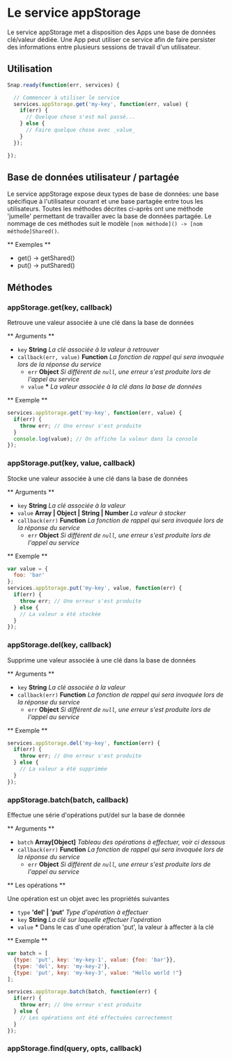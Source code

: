 # Le service appStorage

Le service appStorage met a disposition des Apps une base de données clé/valeur dédiée.
Une App peut utiliser ce service afin de faire persister des informations entre plusieurs sessions de travail d'un utilisateur.

## Utilisation

```javascript
Snap.ready(function(err, services) {

  // Commencer à utiliser le service
  services.appStorage.get('my-key', function(err, value) {
    if(err) {
      // Quelque chose s'est mal passé...
    } else {
      // Faire quelque chose avec _value_
    }
  });

});
```

## Base de données utilisateur / partagée

Le service appStorage expose deux types de base de données: une base spécifique à l'utilisateur courant et une base partagée entre tous les utilisateurs.
Toutes les méthodes décrites ci-après ont une méthode 'jumelle' permettant de travailler avec la base de données partagée. Le nommage de ces méthodes suit le modèle `[nom méthode]() -> [nom méthode]Shared()`.

** Exemples **
- get() -> getShared()
- put() -> putShared()

## Méthodes

### appStorage.get(key, callback)

Retrouve une valeur associée à une clé dans la base de données

** Arguments **

  - `key` __String__  _La clé associée à la valeur à retrouver_
  - `callback(err, value)` __Function__ _La fonction de rappel qui sera invoquée lors de la réponse du service_
      - `err`  __Object__  _Si différent de `null`, une erreur s'est produite lors de l'appel au service_
      - `value`  __*__  _La valeur associée à la clé dans la base de données_

** Exemple **

```javascript
services.appStorage.get('my-key', function(err, value) {
  if(err) {
    throw err; // Une erreur s'est produite
  }
  console.log(value); // On affiche la valeur dans la console
});
```

### appStorage.put(key, value, callback)

Stocke une valeur associée à une clé dans la base de données

** Arguments **

  - `key` __String__  _La clé associée à la valeur_
  - `value` __Array | Object | String | Number__  _La valeur à stocker_
  - `callback(err)` __Function__ _La fonction de rappel qui sera invoquée lors de la réponse du service_
      - `err`  __Object__  _Si différent de `null`, une erreur s'est produite lors de l'appel au service_

** Exemple **

```javascript
var value = {
  foo: 'bar'
};
services.appStorage.put('my-key', value, function(err) {
  if(err) {
    throw err; // Une erreur s'est produite
  } else {
    // La valeur a été stockée
  }
});
```

### appStorage.del(key, callback)

Supprime une valeur associée à une clé dans la base de données

** Arguments **

  - `key` __String__  _La clé associée à la valeur_
  - `callback(err)` __Function__ _La fonction de rappel qui sera invoquée lors de la réponse du service_
      - `err`  __Object__  _Si différent de `null`, une erreur s'est produite lors de l'appel au service_

** Exemple **

```javascript
services.appStorage.del('my-key', function(err) {
  if(err) {
    throw err; // Une erreur s'est produite
  } else {
    // La valeur a été supprimée
  }
});
```

### appStorage.batch(batch, callback)

Effectue une série d'opérations put/del sur la base de donnée

** Arguments **

  - `batch` __Array[Object]__  _Tableau des opérations à effectuer, voir ci dessous_
  - `callback(err)` __Function__ _La fonction de rappel qui sera invoquée lors de la réponse du service_
      - `err`  __Object__  _Si différent de `null`, une erreur s'est produite lors de l'appel au service_

** Les opérations **

Une opération est un objet avec les propriétés suivantes

  - `type` __'del' | 'put'__ _Type d'opération à effectuer_
  - `key` __String__ _La clé sur laquelle effectuer l'opération_
  - `value` __*__ Dans le cas d'une opération 'put', la valeur à affecter à la clé

** Exemple **

```javascript
var batch = [
  {type: 'put', key: 'my-key-1', value: {foo: 'bar'}},
  {type: 'del', key: 'my-key-2'},
  {type: 'put', key: 'my-key-3', value: "Hello world !"}
];

services.appStorage.batch(batch, function(err) {
  if(err) {
    throw err; // Une erreur s'est produite
  } else {
    // Les opérations ont été effectuées correctement
  }
});
```

### appStorage.find(query, opts, callback)